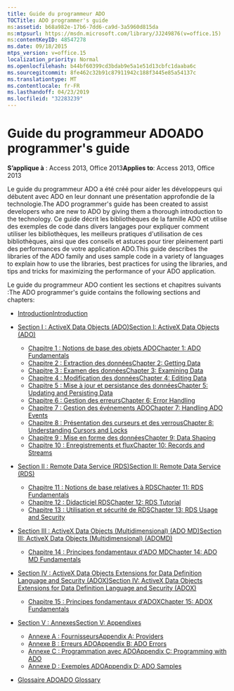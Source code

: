 ```yaml
---
title: Guide du programmeur ADO
TOCTitle: ADO programmer's guide
ms:assetid: b68a982e-17b6-7dd6-ca9d-3a5960d815da
ms:mtpsurl: https://msdn.microsoft.com/library/JJ249876(v=office.15)
ms:contentKeyID: 48547278
ms.date: 09/18/2015
mtps_version: v=office.15
localization_priority: Normal
ms.openlocfilehash: b44bf60399cd3bdab9e5a1e51d13cbfc1daaba6c
ms.sourcegitcommit: 8fe462c32b91c87911942c188f3445e85a54137c
ms.translationtype: MT
ms.contentlocale: fr-FR
ms.lasthandoff: 04/23/2019
ms.locfileid: "32283239"
---
```

# <a name="ado-programmers-guide"></a><span data-ttu-id="9ad49-102">Guide du programmeur ADO</span><span class="sxs-lookup"><span data-stu-id="9ad49-102">ADO programmer's guide</span></span>

<span data-ttu-id="9ad49-103">**S’applique à** : Access 2013, Office 2013</span><span class="sxs-lookup"><span data-stu-id="9ad49-103">**Applies to**: Access 2013, Office 2013</span></span>

<span data-ttu-id="9ad49-104">Le guide du programmeur ADO a été créé pour aider les développeurs qui débutent avec ADO en leur donnant une présentation approfondie de la technologie.</span><span class="sxs-lookup"><span data-stu-id="9ad49-104">The ADO programmer's guide has been created to assist developers who are new to ADO by giving them a thorough introduction to the technology.</span></span> <span data-ttu-id="9ad49-105">Ce guide décrit les bibliothèques de la famille ADO et utilise des exemples de code dans divers langages pour expliquer comment utiliser les bibliothèques, les meilleurs pratiques d'utilisation de ces bibliothèques, ainsi que des conseils et astuces pour tirer pleinement parti des performances de votre application ADO.</span><span class="sxs-lookup"><span data-stu-id="9ad49-105">This guide describes the libraries of the ADO family and uses sample code in a variety of languages to explain how to use the libraries, best practices for using the libraries, and tips and tricks for maximizing the performance of your ADO application.</span></span>

<span data-ttu-id="9ad49-106">Le guide du programmeur ADO contient les sections et chapitres suivants :</span><span class="sxs-lookup"><span data-stu-id="9ad49-106">The ADO programmer's guide contains the following sections and chapters:</span></span>

- [<span data-ttu-id="9ad49-107">Introduction</span><span class="sxs-lookup"><span data-stu-id="9ad49-107">Introduction</span></span>](introduction-to-ado-programming.md)
  
- [<span data-ttu-id="9ad49-108">Section I : ActiveX Data Objects (ADO)</span><span class="sxs-lookup"><span data-stu-id="9ad49-108">Section I: ActiveX Data Objects (ADO)</span></span>](section-i-activex-data-objects.md)
    
    - [<span data-ttu-id="9ad49-109">Chapitre 1 : Notions de base des objets ADO</span><span class="sxs-lookup"><span data-stu-id="9ad49-109">Chapter 1: ADO Fundamentals</span></span>](chapter-1-ado-fundamentals.md)
    - [<span data-ttu-id="9ad49-110">Chapitre 2 : Extraction des données</span><span class="sxs-lookup"><span data-stu-id="9ad49-110">Chapter 2: Getting Data</span></span>](chapter-2-getting-data.md)
    - [<span data-ttu-id="9ad49-111">Chapitre 3 : Examen des données</span><span class="sxs-lookup"><span data-stu-id="9ad49-111">Chapter 3: Examining Data</span></span>](chapter-3-examining-data.md)
    - [<span data-ttu-id="9ad49-112">Chapitre 4 : Modification des données</span><span class="sxs-lookup"><span data-stu-id="9ad49-112">Chapter 4: Editing Data</span></span>](chapter-4-editing-data.md)
    - [<span data-ttu-id="9ad49-113">Chapitre 5 : Mise à jour et persistance des données</span><span class="sxs-lookup"><span data-stu-id="9ad49-113">Chapter 5: Updating and Persisting Data</span></span>](chapter-5-updating-and-persisting-data.md)
    - [<span data-ttu-id="9ad49-114">Chapitre 6 : Gestion des erreurs</span><span class="sxs-lookup"><span data-stu-id="9ad49-114">Chapter 6: Error Handling</span></span>](chapter-6-error-handling.md)
    - [<span data-ttu-id="9ad49-115">Chapitre 7 : Gestion des événements ADO</span><span class="sxs-lookup"><span data-stu-id="9ad49-115">Chapter 7: Handling ADO Events</span></span>](chapter-7-handling-ado-events.md)
    - [<span data-ttu-id="9ad49-116">Chapitre 8 : Présentation des curseurs et des verrous</span><span class="sxs-lookup"><span data-stu-id="9ad49-116">Chapter 8: Understanding Cursors and Locks</span></span>](chapter-8-understanding-cursors-and-locks.md)
    - [<span data-ttu-id="9ad49-117">Chapitre 9 : Mise en forme des données</span><span class="sxs-lookup"><span data-stu-id="9ad49-117">Chapter 9: Data Shaping</span></span>](chapter-9-data-shaping.md)
    - [<span data-ttu-id="9ad49-118">Chapitre 10 : Enregistrements et flux</span><span class="sxs-lookup"><span data-stu-id="9ad49-118">Chapter 10: Records and Streams</span></span>](chapter-10-records-and-streams.md)

- [<span data-ttu-id="9ad49-119">Section II : Remote Data Service (RDS)</span><span class="sxs-lookup"><span data-stu-id="9ad49-119">Section II: Remote Data Service (RDS)</span></span>](section-ii-remote-data-service.md)
    
    - [<span data-ttu-id="9ad49-120">Chapitre 11 : Notions de base relatives à RDS</span><span class="sxs-lookup"><span data-stu-id="9ad49-120">Chapter 11: RDS Fundamentals</span></span>](chapter-11-rds-fundamentals.md)
    - [<span data-ttu-id="9ad49-121">Chapitre 12 : Didacticiel RDS</span><span class="sxs-lookup"><span data-stu-id="9ad49-121">Chapter 12: RDS Tutorial</span></span>](chapter-12-rds-tutorial.md)
    - [<span data-ttu-id="9ad49-122">Chapitre 13 : Utilisation et sécurité de RDS</span><span class="sxs-lookup"><span data-stu-id="9ad49-122">Chapter 13: RDS Usage and Security</span></span>](chapter-13-rds-usage-and-security.md)

- [<span data-ttu-id="9ad49-123">Section III : ActiveX Data Objects (Multidimensional) (ADO MD)</span><span class="sxs-lookup"><span data-stu-id="9ad49-123">Section III: ActiveX Data Objects (Multidimensional) (ADOMD)</span></span>](section-iii-ado-multidimensional-ado-md.md)
    
    - [<span data-ttu-id="9ad49-124">Chapitre 14 : Principes fondamentaux d'ADO MD</span><span class="sxs-lookup"><span data-stu-id="9ad49-124">Chapter 14: ADO MD Fundamentals</span></span>](chapter-14-ado-md-fundamentals.md)

- [<span data-ttu-id="9ad49-125">Section IV : ActiveX Data Objects Extensions for Data Definition Language and Security (ADOX)</span><span class="sxs-lookup"><span data-stu-id="9ad49-125">Section IV: ActiveX Data Objects Extensions for Data Definition Language and Security (ADOX)</span></span>](section-iv-ado-extensions-for-data-definition-language-and-security-adox.md)
    
    - [<span data-ttu-id="9ad49-126">Chapitre 15 : Principes fondamentaux d'ADOX</span><span class="sxs-lookup"><span data-stu-id="9ad49-126">Chapter 15: ADOX Fundamentals</span></span>](chapter-15-adox-fundamentals.md)

- [<span data-ttu-id="9ad49-127">Section V : Annexes</span><span class="sxs-lookup"><span data-stu-id="9ad49-127">Section V: Appendixes</span></span>](section-v-appendixes.md)
    
    - [<span data-ttu-id="9ad49-128">Annexe A : Fournisseurs</span><span class="sxs-lookup"><span data-stu-id="9ad49-128">Appendix A: Providers</span></span>](appendix-a-providers.md)
    - [<span data-ttu-id="9ad49-129">Annexe B : Erreurs ADO</span><span class="sxs-lookup"><span data-stu-id="9ad49-129">Appendix B: ADO Errors</span></span>](appendix-b-ado-errors.md)
    - [<span data-ttu-id="9ad49-130">Annexe C : Programmation avec ADO</span><span class="sxs-lookup"><span data-stu-id="9ad49-130">Appendix C: Programming with ADO</span></span>](appendix-c-programming-with-ado.md)
    - [<span data-ttu-id="9ad49-131">Annexe D : Exemples ADO</span><span class="sxs-lookup"><span data-stu-id="9ad49-131">Appendix D: ADO Samples</span></span>](appendix-d-ado-samples.md)

- [<span data-ttu-id="9ad49-132">Glossaire ADO</span><span class="sxs-lookup"><span data-stu-id="9ad49-132">ADO Glossary</span></span>](ado-glossary.md)

